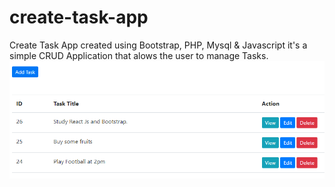 # create-task-app
Create Task App created using Bootstrap, PHP, Mysql & Javascript it's a simple CRUD Application that alows the user to manage Tasks.
![](preview.PNG)
